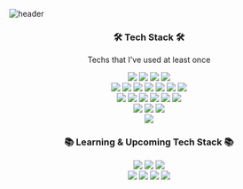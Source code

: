 ![header](https://capsule-render.vercel.app/api?type=soft&color=auto&height=150&section=header&text=HyelimPark&fontSize=70&animation=twinkling)

<h3 align="center">🛠 Tech Stack 🛠</h3>

<p align="center"> Techs that I've used at least once </p>

<p align=center> 
  <img src="https://img.shields.io/badge/java-007396?style=flat-square&logo=java&logoColor=white"> 
  <img src="https://img.shields.io/badge/c++-00599C?style=flat-square&logo=c%2B%2B&logoColor=white">
  <img src="https://img.shields.io/badge/python-3776AB?style=flat-square&logo=python&logoColor=white"> 
  <img src="https://img.shields.io/badge/C-A8B9CC?style=flat-square&logo=C&logoColor=white"> 
  <br>
  
  
  <img src="https://img.shields.io/badge/html5-E34F26?style==flat-square&logo=html5&logoColor=white"> 
  <img src="https://img.shields.io/badge/css-1572B6?style==flat-square&logo=css3&logoColor=white"> 
  <img src="https://img.shields.io/badge/javascript-F7DF1E?style==flat-square&logo=javascript&logoColor=white"> 
  <img src="https://img.shields.io/badge/react-61DAFB?style=flat-square&logo=react&logoColor=white"> 
  <img src="https://img.shields.io/badge/Vue.js-4FC08D?style=flat-square&logo=Vue.js&logoColor=white">
  <img src="https://img.shields.io/badge/Android-3DDC84?style=flat-square&logo=Android&logoColor=white">
  <img src="https://img.shields.io/badge/node.js-339933?style=flat-square&logo=Node.js&logoColor=white">
  <br>
  
 
  <img src="https://img.shields.io/badge/mysql-4479A1?style=flat-square&logo=mysql&logoColor=white"> 
  <img src="https://img.shields.io/badge/Amazon S3-569A31?style=flat-square&logo=Amazon S3&logoColor=white"> 
  <img src="https://img.shields.io/badge/mongoDB-47A248?style=flat-square&logo=MongoDB&logoColor=white">
  <img src="https://img.shields.io/badge/AWS Lambda-FF9900?style=flat-square&logo=AWS Lambda&logoColor=white">
  <img src="https://img.shields.io/badge/flask-000000?style=flat-square&logo=flask&logoColor=white">
  <img src="https://img.shields.io/badge/linux-FCC624?style=flat-square&logo=linux&logoColor=black"> 
  <br>
  
  
  <img src="https://img.shields.io/badge/github-181717?style=flat-square&logo=github&logoColor=white">
  <img src="https://img.shields.io/badge/git-F05032?style=flat-square&logo=git&logoColor=white">
  <img src="https://img.shields.io/badge/figma-F24E1E?style=flat-square&logo=figma&logoColor=white">
  <br>
  <img src="https://img.shields.io/badge/scikit-learn-F7931E?style=flat-square&logo=scikit-learn&logoColor=white">
</p>


<h3 align="center">📚 Learning & Upcoming Tech Stack 📚</h3>
<p align=center>
<img src="https://img.shields.io/badge/github-181717?style=flat-square&logo=github&logoColor=white">
<img src="https://img.shields.io/badge/git-F05032?style=flat-square&logo=git&logoColor=white">
<img src="https://img.shields.io/badge/Azure DevOps-0078D7?style=flat-square&logo=Azure Devops&logoColor=white">
<br>
<img src="https://img.shields.io/badge/Vue.js-4FC08D?style=flat-square&logo=Vue.js&logoColor=white">
<img src="https://img.shields.io/badge/node.js-339933?style=flat-square&logo=Node.js&logoColor=white">
<img src="https://img.shields.io/badge/javascript-F7DF1E?style==flat-square&logo=javascript&logoColor=white"> 
<img src="https://img.shields.io/badge/swift-F05138?style==flat-square&logo=swift&logoColor=white"> 
</p>


<!-- ![Anurag's GitHub stats](https://github-readme-stats.vercel.app/api?username=djc06048&show_icons=true&theme=cobalt) -->

